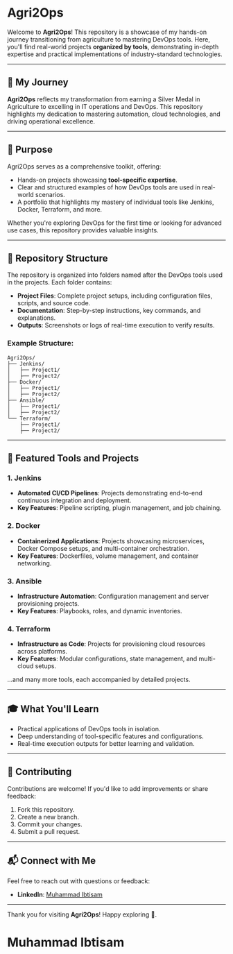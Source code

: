 # Agri2Ops

Welcome to **Agri2Ops**! This repository is a showcase of my hands-on journey transitioning from agriculture to mastering DevOps tools. Here, you'll find real-world projects **organized by tools**, demonstrating in-depth expertise and practical implementations of industry-standard technologies.

---

## 🎯 **My Journey**

**Agri2Ops** reflects my transformation from earning a Silver Medal in Agriculture to excelling in IT operations and DevOps. This repository highlights my dedication to mastering automation, cloud technologies, and driving operational excellence.

---

## 🎯 **Purpose**

Agri2Ops serves as a comprehensive toolkit, offering:
- Hands-on projects showcasing **tool-specific expertise**.
- Clear and structured examples of how DevOps tools are used in real-world scenarios.
- A portfolio that highlights my mastery of individual tools like Jenkins, Docker, Terraform, and more.

Whether you're exploring DevOps for the first time or looking for advanced use cases, this repository provides valuable insights.

---

## 📁 **Repository Structure**

The repository is organized into folders named after the DevOps tools used in the projects. Each folder contains:

- **Project Files**: Complete project setups, including configuration files, scripts, and source code.
- **Documentation**: Step-by-step instructions, key commands, and explanations.
- **Outputs**: Screenshots or logs of real-time execution to verify results.

### Example Structure:
```
Agri2Ops/
├── Jenkins/
│   ├── Project1/
│   ├── Project2/
├── Docker/
│   ├── Project1/
│   ├── Project2/
├── Ansible/
│   ├── Project1/
│   ├── Project2/
└── Terraform/
    ├── Project1/
    ├── Project2/
```

---

## 🚀 **Featured Tools and Projects**

### 1. **Jenkins**
- **Automated CI/CD Pipelines**: Projects demonstrating end-to-end continuous integration and deployment.
- **Key Features**: Pipeline scripting, plugin management, and job chaining.

### 2. **Docker**
- **Containerized Applications**: Projects showcasing microservices, Docker Compose setups, and multi-container orchestration.
- **Key Features**: Dockerfiles, volume management, and container networking.

### 3. **Ansible**
- **Infrastructure Automation**: Configuration management and server provisioning projects.
- **Key Features**: Playbooks, roles, and dynamic inventories.

### 4. **Terraform**
- **Infrastructure as Code**: Projects for provisioning cloud resources across platforms.
- **Key Features**: Modular configurations, state management, and multi-cloud setups.

...and many more tools, each accompanied by detailed projects.

---

## 🎓 **What You'll Learn**

- Practical applications of DevOps tools in isolation.
- Deep understanding of tool-specific features and configurations.
- Real-time execution outputs for better learning and validation.

---

## 🤝 **Contributing**

Contributions are welcome! If you'd like to add improvements or share feedback:
1. Fork this repository.
2. Create a new branch.
3. Commit your changes.
4. Submit a pull request.

---

## 📬 **Connect with Me**

Feel free to reach out with questions or feedback:
- **LinkedIn**: [Muhammad Ibtisam](https://www.linkedin.com/in/ibtisamops)

---

Thank you for visiting **Agri2Ops**! Happy exploring 🚀.

# Muhammad Ibtisam